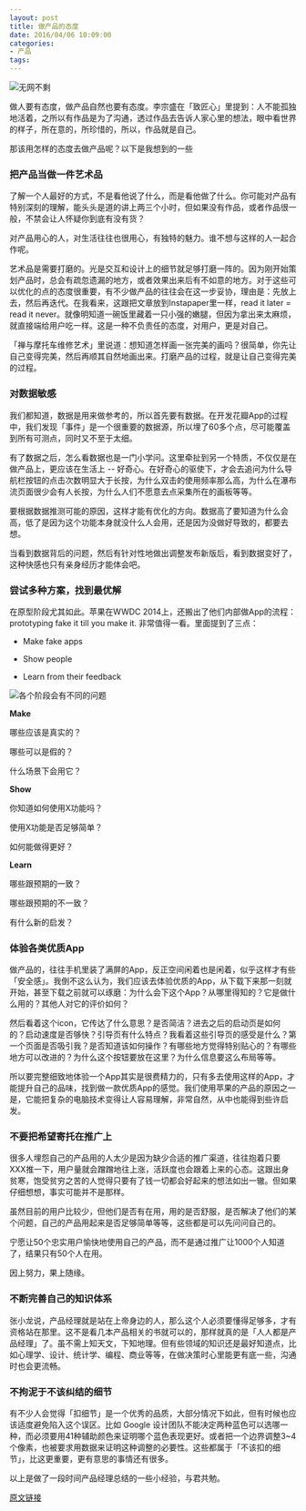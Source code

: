 ```yaml
---
layout: post
title: 做产品的态度
date: 2016/04/06 10:09:00
categories:
- 产品
tags:
---
```


![无网不剩][1]

做人要有态度，做产品自然也要有态度。李宗盛在「致匠心」里提到：人不能孤独地活着，之所以有作品是为了沟通，透过作品去告诉人家心里的想法，眼中看世界的样子，所在意的，所珍惜的，所以，作品就是自己。

那该用怎样的态度去做产品呢？以下是我想到的一些

### 把产品当做一件艺术品

了解一个人最好的方式，不是看他说了什么，而是看他做了什么。你可能对产品有特别深刻的理解，能头头是道的讲上两三个小时，但如果没有作品，或者作品很一般，不禁会让人怀疑你到底有没有货？

对产品用心的人，对生活往往也很用心，有独特的魅力。谁不想与这样的人一起合作呢。

艺术品是需要打磨的。光是交互和设计上的细节就足够打磨一阵的。因为刚开始策划产品时，总会有疏忽遗漏的地方，或者效果出来后有不如意的地方。对于这些可以优化的点的态度很重要，有不少做产品的往往会在这一步妥协，理由是：先放上去，然后再迭代。在我看来，这跟把文章放到Instapaper里一样，read it later = read it never。就像明知道一碗饭里藏着一只小强的嫩腿，但因为拿出来太麻烦，就直接端给用户吃一样。这是一种不负责任的态度，对用户，更是对自己。

「禅与摩托车维修艺术」里说道：想知道怎样画一张完美的画吗？很简单，你先让自己变得完美，然后再顺其自然地画出来。打磨产品的过程，就是让自己变得完美的过程。

### 对数据敏感

我们都知道，数据是用来做参考的，所以首先要有数据。在开发花瓣App的过程中，我们发现「事件」是一个很重要的数据源，所以埋了60多个点，尽可能覆盖到所有可测点，同时又不至于太细。

有了数据之后，怎么看数据也是一门小学问。这里牵扯到另一个特质，不仅仅是在做产品上，更应该在生活上 -- 好奇心。在好奇心的驱使下，才会去追问为什么导航栏按钮的点击次数明显大于长按，为什么双击的使用频率那么高，为什么在瀑布流页面很少会有人长按，为什么人们不愿意去点采集所在的画板等等。

要根据数据推测可能的原因，这样才能有优化的方向。数据高了要知道为什么会高，低了是因为这个功能本身就没什么人会用，还是因为没做好导致的，都要去想。

当看到数据背后的问题，然后有针对性地做出调整发布新版后，看到数据变好了，这种快感也只有亲身经历才能体会吧。

### 尝试多种方案，找到最优解

在原型阶段尤其如此。苹果在WWDC 2014上，还搬出了他们内部做App的流程：prototyping fake it till you make it. 非常值得一看。里面提到了三点：

* Make fake apps

* Show people

* Learn from their feedback

![各个阶段会有不同的问题][2]

**Make**

哪些应该是真实的？

哪些可以是假的？

什么场景下会用它？

**Show**

你知道如何使用X功能吗？

使用X功能是否足够简单？

如何能做得更好？

**Learn**

哪些跟预期的一致？

哪些跟预期的不一致？

有什么新的启发？

### 体验各类优质App

做产品的，往往手机里装了满屏的App，反正空间闲着也是闲着，似乎这样才有些「安全感」。我倒不这么认为，我们应该去体验优质的App，从下载下来那一刻就开始，甚至下载之前就可以琢磨：为什么会下这个App？从哪里得知的？它是做什么用的？其他人对它的评价如何？

然后看着这个icon，它传达了什么意思？是否简洁？进去之后的启动页是如何的？启动速度是否够快？引导页有什么特点？我看着这些引导页的感受是什么？第一个页面是否吸引我？是否知道该如何操作？有哪些地方觉得特别贴心的？有哪些地方可以改进的？为什么这个按钮要放在这里？为什么信息要这么布局等等。

所以要完整细致地体验一个App其实是很费精力的，只有多去使用这样的App，才能提升自己的品味，找到做一款优质App的感觉。我们使用苹果的产品的原因之一是，它能把复杂的电脑技术变得让人容易理解，非常自然，从中也能得到些许启发。

### 不要把希望寄托在推广上

很多人埋怨自己的产品用的人太少是因为缺少合适的推广渠道，往往抱着只要XXX推一下，用户量就会蹭蹭地往上涨，活跃度也会跟着上来的心态。这跟出身贫寒，饱受贫穷之苦的人觉得只要有了钱一切都会好起来的想法如出一辙。但如果仔细想想，事实可能并不是那样。

虽然目前的用户比较少，但他们是否有在用，用的是否舒服，是否解决了他们的某个问题，自己的产品用起来是否足够简单等等，这些都是可以先问问自己的。

宁愿让50个忠实用户愉快地使用自己的产品，而不是通过推广让1000个人知道了，结果只有50个人在用。

因上努力，果上随缘。

### 不断完善自己的知识体系

张小龙说，产品经理就是站在上帝身边的人，那么这个人必须要懂得足够多，才有资格站在那里。这不是看几本产品相关的书就可以的，那样就真的是「人人都是产品经理」了。虽不需上知天文，下知地理。但有些领域的知识还是最好知道点，比如心理学、设计、统计学、编程、商业等等，在做决策时心里能更有底一些，沟通时也会更流畅。

### 不拘泥于不该纠结的细节

有不少人会觉得「扣细节」是一个优秀的品质，大部分情况下如此，但有时候也应该适度避免陷入这个误区。比如 Google 设计团队不能决定两种蓝色可以选哪一种，而必须要用41种辅助颜色来证明哪个蓝色表现更好。或者把一个边界调整3~4个像素，也被要求用数据来证明这种调整的必要性。这些都属于「不该扣的细节」，比这更重要，更有意思的事情还有很多。

以上是做了一段时间产品经理总结的一些小经验，与君共勉。

[原文链接][3]

 [1]: http://www.uml.org.cn/DevProcess/images/201409251001.jpg

 [2]: http://cdn.cocimg.com/cms/uploads/allimg/140921/4196_140921121831_1.png

 [3]: http://www.cocoachina.com/programmer/20140921/9702.html
